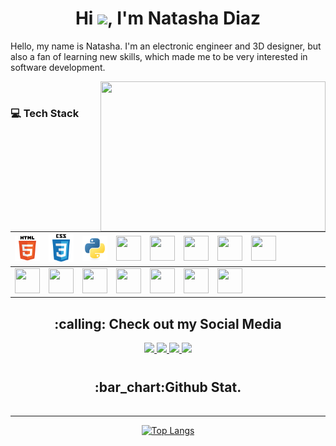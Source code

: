 <h1 align="center">Hi <img src="https://media.giphy.com/media/hvRJCLFzcasrR4ia7z/giphy.gif" width="35">, I'm Natasha Diaz</h1>
   <p align="left">
    Hello, my name is Natasha. I'm an electronic engineer and 3D designer, but also a fan of learning new skills, which made me to be very interested in software development.
      
   </p>   
   <img align= "right" width= "360" height="240" src= "https://pa1.narvii.com/6580/8098c6e9207376889eeb0532d9f5a0723c4d73f5_hq.gif"/>
   <br>
   

### :computer: Tech Stack
|<img src="https://raw.githubusercontent.com/devicons/devicon/master/icons/html5/html5-original-wordmark.svg" alt="html5" width="40">|<img src="https://raw.githubusercontent.com/devicons/devicon/master/icons/css3/css3-original-wordmark.svg" alt="css3" width="45" height="45"/>|<img src="https://raw.githubusercontent.com/devicons/devicon/master/icons/python/python-original.svg" alt="python" width="40"> |<img src="https://skillicons.dev/icons?i=cs" width="40" height="40"/>|<img src="https://skillicons.dev/icons?i=js" width="40" height="40"/> | <img src="https://skillicons.dev/icons?i=figma" width="40" height="40"/> | <img src="https://skillicons.dev/icons?i=vscode" width="40" height="40"/>  | <img src="https://skillicons.dev/icons?i=bootstrap" width="40" height="40"/> |  |   | |  |   | | 
|:-:|:-:|:-:|:-:|:-:|:-:|:-:|:-:|:-:|:-:|:-:|:-:|:-:|:-:|
| <img src="https://skillicons.dev/icons?i=unity" width="40" height="40"/> | <img src="https://skillicons.dev/icons?i=blender" width="40" height="40"/> | <img src="https://skillicons.dev/icons?i=unreal" width="40" height="40"/> | <img src="https://skillicons.dev/icons?i=notion&theme=light" width="40" height="40"/> | <img src="https://skillicons.dev/icons?i=git" width="40" height="40"/> | <img src="https://skillicons.dev/icons?i=dotnet" width="40" height="40"/> | <img src="https://skillicons.dev/icons?i=visualstudio" width="40" height="40"/>



### 
<h2 align=center>:calling: Check out my Social Media </h2>
<div align="center">
   <a href="https://www.linkedin.com/in/natasha-diaz/" target="_blank"> 
   <img src="https://img.shields.io/badge/linkedin-%230077B5.svg?style=for-the-badge&logo=linkedin&logoColor=white">
</a>

<a href=""> 
   <img src="https://img.shields.io/badge/Gmail-D14836?style=for-the-badge&logo=gmail&logoColor=white">
</a>
<a href=""> 
   <img src="https://img.shields.io/badge/Discord-%235865F2.svg?style=for-the-badge&logo=discord&logoColor=white">
</a>

<a href="https://www.instagram.com/natashadiazs/"> 
   <img src="https://img.shields.io/badge/Instagram-%23E4405F.svg?style=for-the-badge&logo=Instagram&logoColor=white">
</a>
</div>
<br>

### <div align="center">
<h2 align="center" style="margin: 2px 5px;">:bar_chart:Github Stat.</h2>

<div align="center">
<a href="https://github.com/NatashaDiazs">
  <img align="center" src="https://github-profile-summary-cards.vercel.app/api/cards/profile-details?username=natashadiazs&theme=github_dark&hide_border=false&title_color=5ae8e6&text_color=fafff)](https://github.com/natashadiazs" alt=""/>
</a>
   <hr> 
   
[![Top Langs](https://github-readme-stats.vercel.app/api/top-langs/?username=natashadiazs&layout=pie&hide_border=true&bg_color=0d1117&text_color=faffff&title_color=5ae8e6)](https://github.com/natashadiazs/github-readme-stats)



</div>


